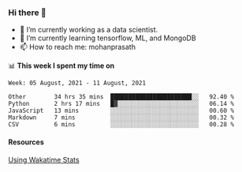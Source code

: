 ### Hi there 👋

- 🔭 I’m currently working as a data scientist.
- 🌱 I’m currently learning tensorflow, ML, and MongoDB
- 📫 How to reach me: mohanprasath

📊 **This week I spent my time on**
<!--START_SECTION:waka-->
```text
Week: 05 August, 2021 - 11 August, 2021

Other        34 hrs 35 mins  ███████████████████████░░   92.40 % 
Python       2 hrs 17 mins   █▓░░░░░░░░░░░░░░░░░░░░░░░   06.14 % 
JavaScript   13 mins         ░░░░░░░░░░░░░░░░░░░░░░░░░   00.60 % 
Markdown     7 mins          ░░░░░░░░░░░░░░░░░░░░░░░░░   00.32 % 
CSV          6 mins          ░░░░░░░░░░░░░░░░░░░░░░░░░   00.28 % 
```
<!--END_SECTION:waka-->

#### Resources
[Using Wakatime Stats](https://github.com/marketplace/actions/waka-readme)
